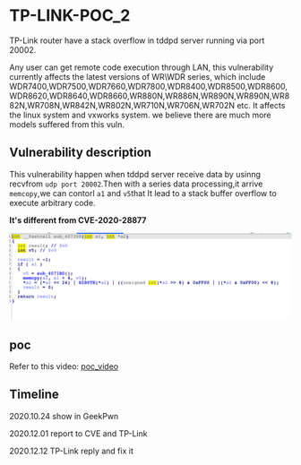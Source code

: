 # TP-LINK-POC_2

TP-Link router have a stack overflow in tddpd server running via port 20002.

Any user can get remote code execution through LAN, this vulnerability currently affects the latest versions of WR\WDR series, which include WDR7400,WDR7500,WDR7660,WDR7800,WDR8400,WDR8500,WDR8600,WDR8620,WDR8640,WDR8660,WR880N,WR886N,WR890N,WR890N,WR882N,WR708N,WR842N,WR802N,WR710N,WR706N,WR702N etc. It affects the linux system and vxworks system. we believe there are much more models suffered from this vuln.

## Vulnerability description 

This vulnerability happen when tddpd server receive data by usinng recvfrom `udp port 20002`.Then with a series data processing,it arrive `memcopy`,we can contorl `a1` and `v5`that It lead to a stack buffer overflow to execute arbitrary code.

**It's different from CVE-2020-28877**

![](./poc.png)

## poc

Refer to this video: [poc_video](./poc.mkv)

## Timeline

2020.10.24 show in GeekPwn

2020.12.01 report to CVE and TP-Link

2020.12.12 TP-Link reply and fix it
